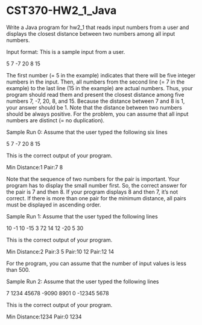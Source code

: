 # CST370-HW2_1_Java

Write a Java program for hw2_1 that reads input numbers from a user and displays the closest distance between two numbers among all input numbers.

Input format: This is a sample input from a user.

5
7
-7
20
8
15


The first number (= 5 in the example) indicates that there will be five integer numbers in the input. Then, all numbers from the second line (= 7 in the example) to the last line (15 in the example) are actual numbers. Thus, your program should read them and present the closest distance among five numbers 7, -7, 20, 8, and 15. Because the distance between 7 and 8 is 1, your answer should be 1. Note that the distance between two numbers should be always positive. For the problem, you can assume that all input numbers are distinct (= no duplication).


Sample Run 0: Assume that the user typed the following six lines

5
7
-7
20
8
15

This is the correct output of your program.

Min Distance:1
Pair:7 8

Note that the sequence of two numbers for the pair is important. Your program has to display the small number first. So, the correct answer for the pair is 7 and then 8. If your program displays 8 and then 7, it’s not correct. If there is more than one pair for the minimum distance, all pairs must be displayed in ascending order. 


Sample Run 1: Assume that the user typed the following lines

10
-1
10
-15
3
72
14
12
-20
5
30


This is the correct output of your program.

Min Distance:2
Pair:3 5
Pair:10 12
Pair:12 14

For the program, you can assume that the number of input values is less than 500.


Sample Run 2: Assume that the user typed the following lines

7
1234
45678
-9090
8901
0
-12345
5678


This is the correct output of your program.

Min Distance:1234
Pair:0 1234

